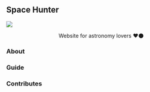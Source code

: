 ## Space Hunter
<img src="https://media2.giphy.com/media/QuPxmipnjOslrWLoaV/giphy.gif" align="center">

<p align="center">Website for astronomy lovers ❤🌑</p>

### About
### Guide
### Contributes